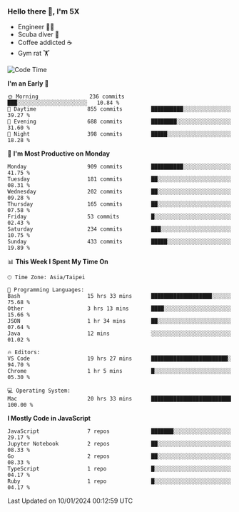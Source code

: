 ### Hello there 👋, I'm 5X

* Engineer 👨‍💻
* Scuba diver 🤿
* Coffee addicted ☕️
* Gym rat 🏋️

<!--START_SECTION:waka-->
![Code Time](http://img.shields.io/badge/Code%20Time-734%20hrs%2036%20mins-blue)

**I'm an Early 🐤** 

```text
🌞 Morning                236 commits         ███░░░░░░░░░░░░░░░░░░░░░░   10.84 % 
🌆 Daytime                855 commits         ██████████░░░░░░░░░░░░░░░   39.27 % 
🌃 Evening                688 commits         ████████░░░░░░░░░░░░░░░░░   31.60 % 
🌙 Night                  398 commits         █████░░░░░░░░░░░░░░░░░░░░   18.28 % 
```
📅 **I'm Most Productive on Monday** 

```text
Monday                   909 commits         ██████████░░░░░░░░░░░░░░░   41.75 % 
Tuesday                  181 commits         ██░░░░░░░░░░░░░░░░░░░░░░░   08.31 % 
Wednesday                202 commits         ██░░░░░░░░░░░░░░░░░░░░░░░   09.28 % 
Thursday                 165 commits         ██░░░░░░░░░░░░░░░░░░░░░░░   07.58 % 
Friday                   53 commits          █░░░░░░░░░░░░░░░░░░░░░░░░   02.43 % 
Saturday                 234 commits         ███░░░░░░░░░░░░░░░░░░░░░░   10.75 % 
Sunday                   433 commits         █████░░░░░░░░░░░░░░░░░░░░   19.89 % 
```


📊 **This Week I Spent My Time On** 

```text
🕑︎ Time Zone: Asia/Taipei

💬 Programming Languages: 
Bash                     15 hrs 33 mins      ███████████████████░░░░░░   75.68 % 
Other                    3 hrs 13 mins       ████░░░░░░░░░░░░░░░░░░░░░   15.66 % 
JSON                     1 hr 34 mins        ██░░░░░░░░░░░░░░░░░░░░░░░   07.64 % 
Java                     12 mins             ░░░░░░░░░░░░░░░░░░░░░░░░░   01.02 % 

🔥 Editors: 
VS Code                  19 hrs 27 mins      ████████████████████████░   94.70 % 
Chrome                   1 hr 5 mins         █░░░░░░░░░░░░░░░░░░░░░░░░   05.30 % 

💻 Operating System: 
Mac                      20 hrs 33 mins      █████████████████████████   100.00 % 
```

**I Mostly Code in JavaScript** 

```text
JavaScript               7 repos             ███████░░░░░░░░░░░░░░░░░░   29.17 % 
Jupyter Notebook         2 repos             ██░░░░░░░░░░░░░░░░░░░░░░░   08.33 % 
Go                       2 repos             ██░░░░░░░░░░░░░░░░░░░░░░░   08.33 % 
TypeScript               1 repo              █░░░░░░░░░░░░░░░░░░░░░░░░   04.17 % 
Ruby                     1 repo              █░░░░░░░░░░░░░░░░░░░░░░░░   04.17 % 
```




 Last Updated on 10/01/2024 00:12:59 UTC
<!--END_SECTION:waka-->
